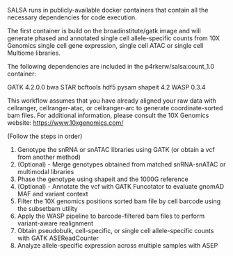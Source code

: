 SALSA runs in publicly-available docker containers that contain all the necessary dependencies for code execution.

The first container is build on the broadinstitute/gatk image and will generate phased and annotated single cell allele-specific counts from 10X Genomics single cell gene expression, single cell ATAC or single cell Multiome libraries. 

The following dependencies are included in the p4rkerw/salsa:count_1.0 container:

GATK 4.2.0.0
bwa
STAR
bcftools
hdf5
pysam
shapeit 4.2
WASP 0.3.4

This workflow assumes that you have already aligned your raw data with cellranger, cellranger-atac, or cellranger-arc to generate coordinate-sorted bam files. For additional information, please consult the 10X Genomics website: https://www.10xgenomics.com/



(Follow the steps in order) 
1. Genotype the snRNA or snATAC libraries using GATK (or obtain a vcf from another method)
2. (Optional) - Merge genotypes obtained from matched snRNA-snATAC or multimodal libraries
3. Phase the genotype using shapeit and the 1000G reference    
4. (Optional) - Annotate the vcf with GATK Funcotator to evaluate gnomAD MAF and variant context  
5. Filter the 10X genomics positions sorted bam file by cell barcode using the subsetbam utility  
6. Apply the WASP pipeline to barcode-filtered bam files to perform variant-aware realignment  
7. Obtain pseudobulk, cell-specific, or single cell allele-specific counts with GATK ASEReadCounter  
8. Analyze allele-specific expression across multiple samples with ASEP


